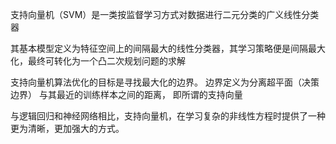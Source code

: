 支持向量机（SVM）是一类按监督学习方式对数据进行二元分类的广义线性分类器

其基本模型定义为特征空间上的间隔最大的线性分类器，其学习策略便是间隔最大化，最终可转化为一个凸二次规划问题的求解

支持向量机算法优化的目标是寻找最大化的边界。 边界定义为分离超平面（决策边界） 与其最近的训练样本之间的距离， 即所谓的支持向量

与逻辑回归和神经网络相比，支持向量机，在学习复杂的非线性方程时提供了一种更为清晰，更加强大的方式。
